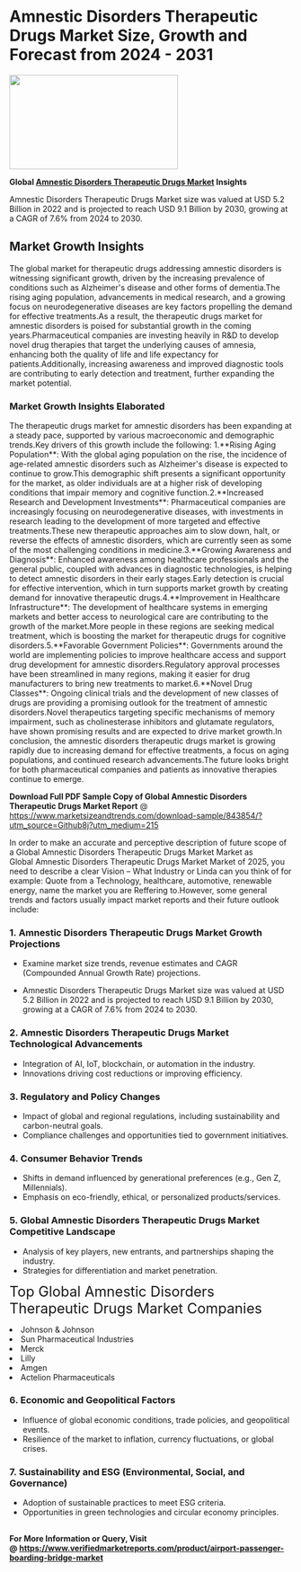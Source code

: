 <H1>Amnestic Disorders Therapeutic Drugs Market Size, Growth and Forecast from 2024 - 2031</H1><img class="aligncenter size-medium wp-image-584254" src="https://thirdeyenews.in/wp-content/uploads/2024/09/Global-Market-Research-300x168.jpeg" alt="" width="300" height="168" /><p><strong>Global&nbsp;<a href="https://www.marketsizeandtrends.com/download-sample/843854/?utm_source=Github8j?utm_medium=215">Amnestic Disorders Therapeutic Drugs Market</a> Insights</strong></p><p>Amnestic Disorders Therapeutic Drugs Market size was valued at USD 5.2 Billion in 2022 and is projected to reach USD 9.1 Billion by 2030, growing at a CAGR of 7.6% from 2024 to 2030.</p><p><h2>Market Growth Insights</h2> The global market for therapeutic drugs addressing amnestic disorders is witnessing significant growth, driven by the increasing prevalence of conditions such as Alzheimer's disease and other forms of dementia.The rising aging population, advancements in medical research, and a growing focus on neurodegenerative diseases are key factors propelling the demand for effective treatments.As a result, the therapeutic drugs market for amnestic disorders is poised for substantial growth in the coming years.Pharmaceutical companies are investing heavily in R&D to develop novel drug therapies that target the underlying causes of amnesia, enhancing both the quality of life and life expectancy for patients.Additionally, increasing awareness and improved diagnostic tools are contributing to early detection and treatment, further expanding the market potential.<h3>Market Growth Insights Elaborated</h3> The therapeutic drugs market for amnestic disorders has been expanding at a steady pace, supported by various macroeconomic and demographic trends.Key drivers of this growth include the following: 1.**Rising Aging Population**: With the global aging population on the rise, the incidence of age-related amnestic disorders such as Alzheimer's disease is expected to continue to grow.This demographic shift presents a significant opportunity for the market, as older individuals are at a higher risk of developing conditions that impair memory and cognitive function.2.**Increased Research and Development Investments**: Pharmaceutical companies are increasingly focusing on neurodegenerative diseases, with investments in research leading to the development of more targeted and effective treatments.These new therapeutic approaches aim to slow down, halt, or reverse the effects of amnestic disorders, which are currently seen as some of the most challenging conditions in medicine.3.**Growing Awareness and Diagnosis**: Enhanced awareness among healthcare professionals and the general public, coupled with advances in diagnostic technologies, is helping to detect amnestic disorders in their early stages.Early detection is crucial for effective intervention, which in turn supports market growth by creating demand for innovative therapeutic drugs.4.**Improvement in Healthcare Infrastructure**: The development of healthcare systems in emerging markets and better access to neurological care are contributing to the growth of the market.More people in these regions are seeking medical treatment, which is boosting the market for therapeutic drugs for cognitive disorders.5.**Favorable Government Policies**: Governments around the world are implementing policies to improve healthcare access and support drug development for amnestic disorders.Regulatory approval processes have been streamlined in many regions, making it easier for drug manufacturers to bring new treatments to market.6.**Novel Drug Classes**: Ongoing clinical trials and the development of new classes of drugs are providing a promising outlook for the treatment of amnestic disorders.Novel therapeutics targeting specific mechanisms of memory impairment, such as cholinesterase inhibitors and glutamate regulators, have shown promising results and are expected to drive market growth.In conclusion, the amnestic disorders therapeutic drugs market is growing rapidly due to increasing demand for effective treatments, a focus on aging populations, and continued research advancements.The future looks bright for both pharmaceutical companies and patients as innovative therapies continue to emerge.<p><span class=""><strong>Download Full PDF Sample Copy of Global Amnestic Disorders Therapeutic Drugs Market Report</strong> @ <a href="https://www.marketsizeandtrends.com/download-sample/843854/?utm_source=Github8j?utm_medium=215" target="_blank">https://www.marketsizeandtrends.com/download-sample/843854/?utm_source=Github8j?utm_medium=215</a></span></p><p>In order to make an accurate and perceptive description of future scope of a Global&nbsp;Amnestic Disorders Therapeutic Drugs Market Market as Global&nbsp;Amnestic Disorders Therapeutic Drugs Market Market of 2025, you need to describe a clear Vision &ndash; What Industry or Linda can you think of for example: Quote from a Technology, healthcare, automotive, renewable energy, name the market you are Reffering to.However, some general trends and factors usually impact market reports and their future outlook include:</p><h3>1.&nbsp;<strong>Amnestic Disorders Therapeutic Drugs Market Growth Projections</strong></h3><ul><li>Examine market size trends, revenue estimates and CAGR (Compounded Annual Growth Rate) projections.</li><li><p>Amnestic Disorders Therapeutic Drugs Market size was valued at USD 5.2 Billion in 2022 and is projected to reach USD 9.1 Billion by 2030, growing at a CAGR of 7.6% from 2024 to 2030.</p></li></ul><h3>2.&nbsp;<strong>Amnestic Disorders Therapeutic Drugs Market Technological Advancements</strong></h3><ul><li>Integration of AI, IoT, blockchain, or automation in the industry.</li><li>Innovations driving cost reductions or improving efficiency.</li></ul><h3>3.&nbsp;<strong>Regulatory and Policy Changes</strong></h3><ul><li>Impact of global and regional regulations, including sustainability and carbon-neutral goals.</li><li>Compliance challenges and opportunities tied to government initiatives.</li></ul><h3>4.&nbsp;<strong>Consumer Behavior Trends</strong></h3><ul><li>Shifts in demand influenced by generational preferences (e.g., Gen Z, Millennials).</li><li>Emphasis on eco-friendly, ethical, or personalized products/services.</li></ul><h3>5.&nbsp;<strong>Global Amnestic Disorders Therapeutic Drugs Market Competitive Landscape</strong></h3><ul><li>Analysis of key players, new entrants, and partnerships shaping the industry.</li><li>Strategies for differentiation and market penetration.</li></ul><p data-pm-slice="1 1 []"><span style="color: inherit; font-family: inherit; font-size: 25px;">Top Global Amnestic Disorders Therapeutic Drugs Market Companies</span></p><div class="" data-test-id=""><p><li>Johnson & Johnson</li><li> Sun Pharmaceutical Industries</li><li> Merck</li><li> Lilly</li><li> Amgen</li><li> Actelion Pharmaceuticals</li></p></div><h3>6.&nbsp;<strong>Economic and Geopolitical Factors</strong></h3><ul><li>Influence of global economic conditions, trade policies, and geopolitical events.</li><li>Resilience of the market to inflation, currency fluctuations, or global crises.</li></ul><h3>7.&nbsp;<strong>Sustainability and ESG (Environmental, Social, and Governance)</strong></h3><ul><li>Adoption of sustainable practices to meet ESG criteria.</li><li>Opportunities in green technologies and circular economy principles.</li></ul><h2><strong style="font-size: 14px;">For More Information or Query, Visit @&nbsp;</strong><a style="background-color: #ffffff; font-size: 14px;" href="https://www.marketsizeandtrends.com/report/amnestic-disorders-therapeutic-drugs-market/" target="_blank">https://www.verifiedmarketreports.com/product/airport-passenger-boarding-bridge-market</a></h2>